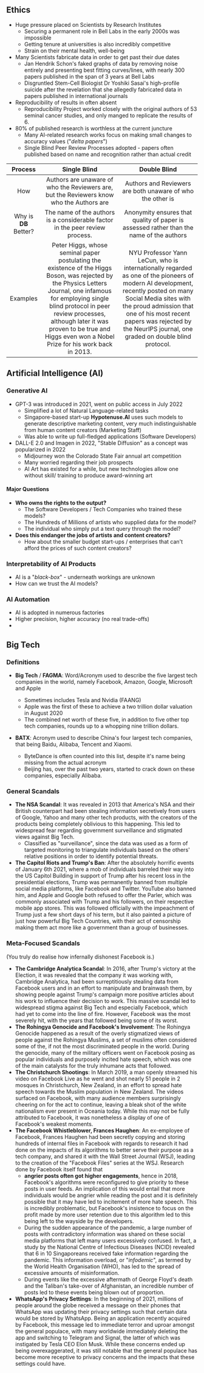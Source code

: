 ## Ethics
- Huge pressure placed on Scientists by Research Institutes
	- Securing a permanent role in Bell Labs in the early 2000s was impossible
	- Getting tenure at universities is also incredibly competitive
	- Strain on their mental health, well-being
- Many Scientists fabricate data in order to get past their due dates
	- Jan Hendrik Schon's faked graphs of data by removing noise entirely and presenting best fitting curves/lines, with nearly 300 papers published in the span of 3 years at Bell Labs
	- Disgruntled Stem-Cell Biologist Dr Yoshiki Sasai's high-profile suicide after the revelation that she allegedly fabricated data in papers published in international journals
- Reproducibility of results in often absent
	- Reproducibility Project worked closely with the original authors of 53 seminal cancer studies, and only manged to replicate the results of 6.
- 80% of published research is worthless at the current juncture
	- Many AI-related research works focus on making small changes to accuracy values ("*delta papers*")
	- Single Blind Peer Review Processes adopted - papers often published based on name and recognition rather than actual credit

|        Process        |                                                                                                                                                Single Blind                                                                                                                                                |                                                                                                                                        Double Blind                                                                                                                                         |
|:---------------------:|:----------------------------------------------------------------------------------------------------------------------------------------------------------------------------------------------------------------------------------------------------------------------------------------------------------:|:-------------------------------------------------------------------------------------------------------------------------------------------------------------------------------------------------------------------------------------------------------------------------------------------:|
|          How          |                                                                                                          Authors are unaware of who the Reviewers are, but the Reviewers know who the Authors are                                                                                                          |                                                                                                                 Authors and Reviewers are both unaware of who the other is                                                                                                                  |
| Why is **DB** Better? |                                                                                                                The name of the authors is a considerable factor in the peer review process.                                                                                                                |                                                                                                   Anonymity ensures that quality of paper is assessed rather than the name of the authors                                                                                                   |
|       Examples        | Peter Higgs, whose seminal paper postulating the existence of the Higgs Boson, was rejected by the Physics Letters Journal, one infamous for employing single blind protocol in peer review processes, although later it was proven to be true and Higgs even won a Nobel Prize for his work back in 2013. | NYU Professor Yann LeCun, who is internationally regarded as one of the pioneers of modern AI development, recently posted on many Social Media sites with the proud admission that one of his most recent papers was rejected by the NeurIPS journal, one graded on double blind protocol. |


## Artificial Intelligence (AI)

### Generative AI
- GPT-3 was introduced in 2021, went on public access in July 2022
	- Simplified a lot of Natural Language-related tasks
	- Singapore-based start-up **Hypotenuse.AI** uses such models to generate descriptive marketing content, very much indistinguishable from human content creators (Marketing Staff)
	- Was able to write up full-fledged applications (Software Developers)
- DALL-E 2.0 and Imagen in 2022, "Stable Diffusion" as a concept was popularized in 2022
	- Midjourney won the Colorado State Fair annual art competition
	- Many worried regarding their job prospects
	- AI Art has existed for a while, but new technologies allow one without skill/ training to produce award-winning art

#### Major Questions
- **Who owns the rights to the output?**
	- The Software Developers / Tech Companies who trained these models?
	- The Hundreds of Millions of artists who supplied data for the model?
	- The individual who simply put a text query through the model?
- **Does this endanger the jobs of artists and content creators?**
	- How about the smaller budget start-ups / enterprises that can't afford the prices of such content creators?

### Interpretability of AI Products
- AI is a "*black-box*" - underneath workings are unknown
- How can we trust the AI models?

### AI Automation
- AI is adopted in numerous factories
- Higher precision, higher accuracy (no real trade-offs)
- 

## Big Tech
### Definitions
- **Big Tech** / **FAGMA**: Word/Acronym used to describe the five largest tech companies in the world, namely Facebook, Amazon, Google, Microsoft and Apple
	- Sometimes includes Tesla and Nvidia (FAANG)
	- Apple was the first of these to achieve a two trillion dollar valuation in August 2020
	- The combined net worth of these five, in addition to five other top tech companies, rounds up to a whopping nine trillion dollars.

- **BATX**: Acronym used to describe China's four largest tech companies, that being Baidu, Alibaba, Tencent and Xiaomi.
	- ByteDance is often counted into this list, despite it's name being missing from the actual acronym
	- Beijing has, over the past two years, started to crack down on these companies, especially Alibaba.

### General Scandals
- **The NSA Scandal**: It was revealed in 2013 that America's NSA and their British counterpart had been stealing information secretively from users of Google, Yahoo and many other tech products, with the creators of the products being completely oblivious to this happening. This led to widespread fear regarding government surveillance and stigmated views against Big Tech.
  - Classified as "surveillance", since the data was used as a form of targeted monitoring to triangulate individuals based on the others' relative positions in order to identify potential threats.
- **The Capitol Riots and Trump's Ban**: After the absolutely horrific events of January 6th 2021, where a mob of individuals barreled their way into the US Capitol Building in support of Trump after his recent loss in the presidential elections, Trump was permanently banned from multiple social media platforms, like Facebook and Twitter. YouTube also banned him, and Apple and Google both refused to offer the Parler, which was commonly associated with Trump and his followers, on their respective mobile app stores. This was followed officially with the impeachment of Trump just a few short days of his term, but it also painted a picture of just how powerful Big Tech Countries, with their act of censorship making them act more like a government than a group of businesses.

### Meta-Focused Scandals
(You truly do realise how infernally dishonest Facebook is.)

- **The Cambridge Analytica Scandal**: In 2016, after Trump's victory at the Election, it was revealed that the company it was working with, Cambridge Analytica, had been surreptitiously stealing data from Facebook users and in an effort to manipulate and brainwash them, by showing people against Trump's campaign more positive articles about his work to influence their decision to work. This massive scandal led to widespread stigma against Big Tech and especially Facebook, which had yet to come into the line of fire. However, Facebook was the most severely hit, with the years that followed being some of its worst.
- **The Rohingya Genocide and Facebook's Involvement**: The Rohingya Genocide happened as a result of the overly stigmatized views of people against the Rohingya Muslims, a set of muslims often considered some of the, if not the most discriminated people in the world. During the genocide, many of the military officers went on Facebook posing as popular individuals and purposely incited hate speech, which was one of the main catalysts for the truly inhumane acts that followed.
- **The Christchurch Shootings**: In March 2019, a man openly streamed his video on Facebook Live as he went and shot nearly 51 people in 2 mosques in Christchurch, New Zealand, in an effort to spread hate speech towards the Muslim population in New Zealand. The videos surfaced on Facebook, with many audience members surprisingly cheering on for the act to continue, leaving a bleak shot of the white nationalism ever present in Oceania today. While this may not be fully attributed to Facebook, it was nonetheless a display of one of Facebook's weakest moments.
- **The Facebook Whistleblower, Frances Haughen**: An ex-employee of Facebook, Frances Haughen had been secretly copying and storing hundreds of internal files in Facebook with regards to research it had done on the impacts of its algorithms to better serve their purpose as a tech company, and shared it with the Wall Street Journal (WSJ), leading to the creation of the "Facebook Files" series at the WSJ. Research done by Facebook itself found that
  - **angrier posts often got higher engagements**, hence in 2018, Facebook's algorithms were reconfigured to give priority to these posts in user feeds. An implication of this would entail that more individuals would be angrier while reading the post and it is definitely possible that it may have led to incitement of more hate speech. This is incredibly problematic, but Facebook's insistence to focus on the profit made by more user retention due to this algorithm led to this being left to the wayside by the developers.
  - During the sudden appearance of the pandemic, a large number of posts with contradictory information was shared on these social media platforms that left many users excessively confused. In fact, a study by the National Centre of Infectious Diseases (NCID) revealed that 6 in 10 Singaporeans received fake information regarding the pandemic. This information overload, or "*infodemic*", as termed by the World Health Organisation (WHO), has led to the spread of excessive amounts of misinformation.
  - During events like the excessive aftermath of George Floyd's death and the Taliban's take-over of Afghanistan, an incredible number of posts led to these events being blown out of proportion.
- **WhatsApp's Privacy Settings**: In the beginning of 2021, millions of people around the globe received a message on their phones that WhatsApp was updating their privacy settings such that certain data would be stored by WhatsApp. Being an application recently acquired by Facebook, this message led to immediate terror and uproar amongst the general populace, with many worldwide immediately deleting the app and switching to Telegram and Signal, the latter of which was instigated by Tesla CEO Elon Musk. While these concerns ended up being overexaggerated, it was still notable that the general populace has become more receptive to privacy concerns and the impacts that these settings could have.





